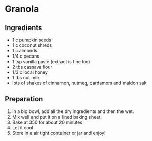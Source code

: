 # Granola

## Ingredients

* 1 c pumpkin seeds
* 1 c coconut shreds
* 1 c almonds
* 1/4 c pecans
* 1 tsp vanilla paste (extract is fine too)
* 2 tbs cassava flour
* 1/3 c local honey
* 1 tbs nut milk
* lots of shakes of cinnamon, nutmeg, cardamom and maldon salt

## Preparation

1. in a big bowl, add all the dry ingredients and then the wet.
2. Mix well and put it on a lined baking sheet.
3. Bake at 350 for about 20 minutes
4. Let it cool
5. Store in a air tight container or jar and enjoy!
